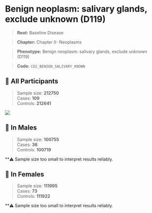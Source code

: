 # Benign neoplasm: salivary glands, exclude unknown (D119)

> **Root:** Baseline Disease  

> **Chapter:** Chapter II- Neoplasms  

> **Phenotype:** Benign neoplasm: salivary glands, exclude unknown (D119)  

> **Code:** `CD2_BENIGN_SALIVARY_KNOWN`

## 🧪 All Participants  
> Sample size: **212750**  
> Cases: **109**  
> Controls: **212641**
<img src="/Disease/Figures/ALL/Baseline/CD2_BENIGN_SALIVARY_KNOWN.png"/>
<CsvTable src="/public/Disease/Data/ALL/Baseline/LG_CD2_BENIGN_SALIVARY_KNOWN.csv" label="🔍 View full results" />

## 👨 In Males  
> Sample size: **100755**  
> Cases: **36**  
> Controls: **100719**

**⚠️ Sample size too small to interpret results reliably.

## 👩 In Females  
> Sample size: **111995**  
> Cases: **73**  
> Controls: **111922**

**⚠️ Sample size too small to interpret results reliably.
